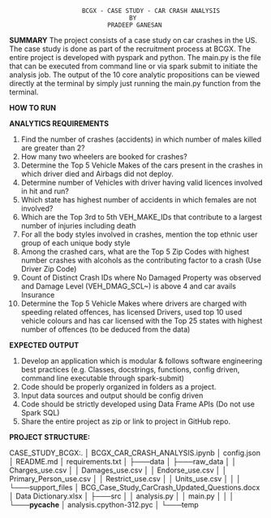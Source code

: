                         BCGX - CASE STUDY - CAR CRASH ANALYSIS
                                     BY
                               PRADEEP GANESAN

**SUMMARY**
The project consists of a case study on car crashes in the US. The case study is done as part of the recruitment process at BCGX. The entire project is developed with pyspark and python. The main.py is the file that can be executed from command line or via spark submit to initiate the analysis job. The output of the 10 core analytic propositions can be viewed directly at the terminal by simply just running the main.py function from the terminal.

**HOW TO RUN**

**ANALYTICS REQUIREMENTS**
1.	Find the number of crashes (accidents) in which number of males killed are greater than 2?
2.	How many two wheelers are booked for crashes? 
3.	Determine the Top 5 Vehicle Makes of the cars present in the crashes in which driver died and Airbags did not deploy.
4.	Determine number of Vehicles with driver having valid licences involved in hit and run? 
5.	Which state has highest number of accidents in which females are not involved? 
6.	Which are the Top 3rd to 5th VEH_MAKE_IDs that contribute to a largest number of injuries including death
7.	For all the body styles involved in crashes, mention the top ethnic user group of each unique body style  
8.	Among the crashed cars, what are the Top 5 Zip Codes with highest number crashes with alcohols as the contributing factor to a crash (Use Driver Zip Code)
9.	Count of Distinct Crash IDs where No Damaged Property was observed and Damage Level (VEH_DMAG_SCL~) is above 4 and car avails Insurance
10.	Determine the Top 5 Vehicle Makes where drivers are charged with speeding related offences, has licensed Drivers, used top 10 used vehicle colours and has car licensed with the Top 25 states with highest number of offences (to be deduced from the data)

**EXPECTED OUTPUT**
1.	Develop an application which is modular & follows software engineering best practices (e.g. Classes, docstrings, functions, config driven, command line executable through spark-submit)
2.	Code should be properly organized in folders as a project.
3.	Input data sources and output should be config driven
4.	Code should be strictly developed using Data Frame APIs (Do not use Spark SQL)
5.	Share the entire project as zip or link to project in GitHub repo.


**PROJECT STRUCTURE:**

CASE_STUDY_BCGX:.
│   BCGX_CAR_CRASH_ANALYSIS.ipynb
│   config.json
│   README.md
│   requirements.txt
│
├───data
│   ├───raw_data
│   │       Charges_use.csv
│   │       Damages_use.csv
│   │       Endorse_use.csv
│   │       Primary_Person_use.csv
│   │       Restrict_use.csv
│   │       Units_use.csv
│   │
│   └───support_files
│           BCG_Case_Study_CarCrash_Updated_Questions.docx
│           Data Dictionary.xlsx
│
├───src
│   │   analysis.py
│   │   main.py
│   │
│   └───__pycache__
│           analysis.cpython-312.pyc
│
└───temp
